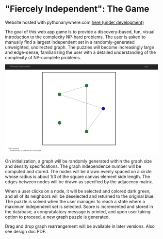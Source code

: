 # "Fiercely Independent": The Game

Website hosted with pythonanywhere.com [here (under development)](http://jjudge.pythonanywhere.com/)  

The goal of this web app game is to provide a discovery-based, fun, visual introduction to the complexity NP-hard problems. The user is asked to manually find a largest independent set in a randomly-generated unweighted, undirected graph. The puzzles will become increasingly large and edge-dense, familiarizing the user with a detailed understanding of the complexity of NP-complete problems. 

![Prototype demo image.](fierceIndpDemo.png)

On initialization, a graph will be randomly generated within the graph size and density specifications. The graph independence number will be computed and stored. The nodes will be drawn evenly spaced on a circle whose radius is about 1/3
of the square canvas element side length. The edges between nodes will be drawn as specified by the adjacency matrix.

When a user clicks on a node, it will be selected and colored dark green, and all of its neighbors will be deselected and returned to the original blue. The puzzle is solved when the user manages to reach a state where a maximum independent set is selected. Score is incremented and stored in the database; a congratulatory message is printed, and upon user taking option to proceed, a new graph puzzle is generated.

Drag and drop graph rearrangement will be available in later versions. Also see design doc PDF.


